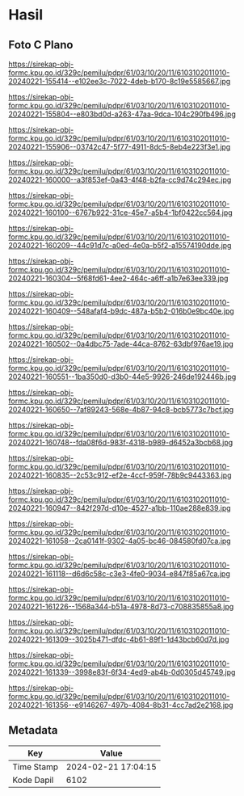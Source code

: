 # Hasil

## Foto C Plano

https://sirekap-obj-formc.kpu.go.id/329c/pemilu/pdpr/61/03/10/20/11/6103102011010-20240221-155414--e102ee3c-7022-4deb-b170-8c19e5585667.jpg

https://sirekap-obj-formc.kpu.go.id/329c/pemilu/pdpr/61/03/10/20/11/6103102011010-20240221-155804--e803bd0d-a263-47aa-9dca-104c290fb496.jpg

https://sirekap-obj-formc.kpu.go.id/329c/pemilu/pdpr/61/03/10/20/11/6103102011010-20240221-155906--03742c47-5f77-4911-8dc5-8eb4e223f3e1.jpg

https://sirekap-obj-formc.kpu.go.id/329c/pemilu/pdpr/61/03/10/20/11/6103102011010-20240221-160000--a3f853ef-0a43-4f48-b2fa-cc9d74c294ec.jpg

https://sirekap-obj-formc.kpu.go.id/329c/pemilu/pdpr/61/03/10/20/11/6103102011010-20240221-160100--6767b922-31ce-45e7-a5b4-1bf0422cc564.jpg

https://sirekap-obj-formc.kpu.go.id/329c/pemilu/pdpr/61/03/10/20/11/6103102011010-20240221-160209--44c91d7c-a0ed-4e0a-b5f2-a15574190dde.jpg

https://sirekap-obj-formc.kpu.go.id/329c/pemilu/pdpr/61/03/10/20/11/6103102011010-20240221-160304--5f68fd61-4ee2-464c-a6ff-a1b7e63ee339.jpg

https://sirekap-obj-formc.kpu.go.id/329c/pemilu/pdpr/61/03/10/20/11/6103102011010-20240221-160409--548afaf4-b9dc-487a-b5b2-016b0e9bc40e.jpg

https://sirekap-obj-formc.kpu.go.id/329c/pemilu/pdpr/61/03/10/20/11/6103102011010-20240221-160502--0a4dbc75-7ade-44ca-8762-63dbf976ae19.jpg

https://sirekap-obj-formc.kpu.go.id/329c/pemilu/pdpr/61/03/10/20/11/6103102011010-20240221-160551--1ba350d0-d3b0-44e5-9926-246de192446b.jpg

https://sirekap-obj-formc.kpu.go.id/329c/pemilu/pdpr/61/03/10/20/11/6103102011010-20240221-160650--7af89243-568e-4b87-94c8-bcb5773c7bcf.jpg

https://sirekap-obj-formc.kpu.go.id/329c/pemilu/pdpr/61/03/10/20/11/6103102011010-20240221-160748--fda08f6d-983f-4318-b989-d6452a3bcb68.jpg

https://sirekap-obj-formc.kpu.go.id/329c/pemilu/pdpr/61/03/10/20/11/6103102011010-20240221-160835--2c53c912-ef2e-4ccf-959f-78b9c9443363.jpg

https://sirekap-obj-formc.kpu.go.id/329c/pemilu/pdpr/61/03/10/20/11/6103102011010-20240221-160947--842f297d-d10e-4527-a1bb-110ae288e839.jpg

https://sirekap-obj-formc.kpu.go.id/329c/pemilu/pdpr/61/03/10/20/11/6103102011010-20240221-161058--2ca0141f-9302-4a05-bc46-084580fd07ca.jpg

https://sirekap-obj-formc.kpu.go.id/329c/pemilu/pdpr/61/03/10/20/11/6103102011010-20240221-161118--d6d6c58c-c3e3-4fe0-9034-e847f85a67ca.jpg

https://sirekap-obj-formc.kpu.go.id/329c/pemilu/pdpr/61/03/10/20/11/6103102011010-20240221-161226--1568a344-b51a-4978-8d73-c708835855a8.jpg

https://sirekap-obj-formc.kpu.go.id/329c/pemilu/pdpr/61/03/10/20/11/6103102011010-20240221-161309--3025b471-dfdc-4b61-89f1-1d43bcb60d7d.jpg

https://sirekap-obj-formc.kpu.go.id/329c/pemilu/pdpr/61/03/10/20/11/6103102011010-20240221-161339--3998e83f-6f34-4ed9-ab4b-0d0305d45749.jpg

https://sirekap-obj-formc.kpu.go.id/329c/pemilu/pdpr/61/03/10/20/11/6103102011010-20240221-161356--e9146267-497b-4084-8b31-4cc7ad2e2168.jpg


## Metadata

| Key        | Value               |
| ---------- | ------------------- |
| Time Stamp | 2024-02-21 17:04:15 |
| Kode Dapil | 6102                |



